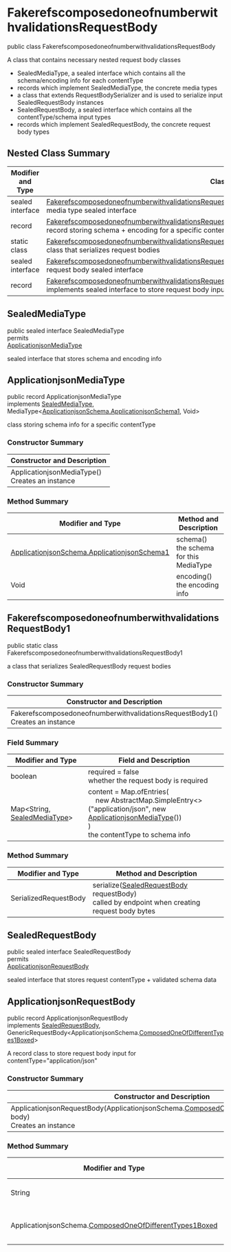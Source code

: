 # FakerefscomposedoneofnumberwithvalidationsRequestBody

public class FakerefscomposedoneofnumberwithvalidationsRequestBody

A class that contains necessary nested request body classes
- SealedMediaType, a sealed interface which contains all the schema/encoding info for each contentType
- records which implement SealedMediaType, the concrete media types
- a class that extends RequestBodySerializer and is used to serialize input SealedRequestBody instances
- SealedRequestBody, a sealed interface which contains all the contentType/schema input types
- records which implement SealedRequestBody, the concrete request body types

## Nested Class Summary
| Modifier and Type | Class and Description |
| ----------------- | --------------------- |
| sealed interface | [FakerefscomposedoneofnumberwithvalidationsRequestBody.SealedMediaType](#sealedmediatype)<br>media type sealed interface |
| record | [FakerefscomposedoneofnumberwithvalidationsRequestBody.ApplicationjsonMediaType](#applicationjsonmediatype)<br>record storing schema + encoding for a specific contentType |
| static class | [FakerefscomposedoneofnumberwithvalidationsRequestBody.FakerefscomposedoneofnumberwithvalidationsRequestBody1](#fakerefscomposedoneofnumberwithvalidationsrequestbody1)<br>class that serializes request bodies |
| sealed interface | [FakerefscomposedoneofnumberwithvalidationsRequestBody.SealedRequestBody](#sealedrequestbody)<br>request body sealed interface |
| record | [FakerefscomposedoneofnumberwithvalidationsRequestBody.ApplicationjsonRequestBody](#applicationjsonrequestbody)<br>implements sealed interface to store request body input |

## SealedMediaType
public sealed interface SealedMediaType<br>
permits<br>
[ApplicationjsonMediaType](#applicationjsonmediatype)

sealed interface that stores schema and encoding info


## ApplicationjsonMediaType
public record ApplicationjsonMediaType<br>
implements [SealedMediaType](#sealedmediatype), MediaType<[ApplicationjsonSchema.ApplicationjsonSchema1](../../../paths/fakerefscomposedoneofnumberwithvalidations/post/requestbody/content/applicationjson/ApplicationjsonSchema.md#applicationjsonschema1), Void>

class storing schema info for a specific contentType

### Constructor Summary
| Constructor and Description |
| --------------------------- |
| ApplicationjsonMediaType()<br>Creates an instance |

### Method Summary
| Modifier and Type | Method and Description |
| ----------------- | ---------------------- |
| [ApplicationjsonSchema.ApplicationjsonSchema1](../../../paths/fakerefscomposedoneofnumberwithvalidations/post/requestbody/content/applicationjson/ApplicationjsonSchema.md#applicationjsonschema1) | schema()<br>the schema for this MediaType |
| Void | encoding()<br>the encoding info |

## FakerefscomposedoneofnumberwithvalidationsRequestBody1
public static class FakerefscomposedoneofnumberwithvalidationsRequestBody1<br>

a class that serializes SealedRequestBody request bodies

### Constructor Summary
| Constructor and Description |
| --------------------------- |
| FakerefscomposedoneofnumberwithvalidationsRequestBody1()<br>Creates an instance |

### Field Summary
| Modifier and Type | Field and Description |
| ----------------- | --------------------- |
| boolean | required = false<br>whether the request body is required |
| Map<String, [SealedMediaType](#sealedmediatype)> | content =  Map.ofEntries(<br>&nbsp;&nbsp;&nbsp;&nbsp;new AbstractMap.SimpleEntry<>("application/json", new [ApplicationjsonMediaType](#applicationjsonmediatype)())<br>)<br>the contentType to schema info |

### Method Summary
| Modifier and Type | Method and Description |
| ----------------- | ---------------------- |
| SerializedRequestBody | serialize([SealedRequestBody](#sealedrequestbody) requestBody)<br>called by endpoint when creating request body bytes |

## SealedRequestBody
public sealed interface SealedRequestBody<br>
permits<br>
[ApplicationjsonRequestBody](#applicationjsonrequestbody)

sealed interface that stores request contentType + validated schema data

## ApplicationjsonRequestBody
public record ApplicationjsonRequestBody<br>
implements [SealedRequestBody](#sealedrequestbody),<br>
GenericRequestBody<ApplicationjsonSchema.[ComposedOneOfDifferentTypes1Boxed](../../../components/schemas/ComposedOneOfDifferentTypes.md#composedoneofdifferenttypes1boxed)><br>

A record class to store request body input for contentType="application/json"

### Constructor Summary
| Constructor and Description |
| --------------------------- |
| ApplicationjsonRequestBody(ApplicationjsonSchema.[ComposedOneOfDifferentTypes1Boxed](../../../components/schemas/ComposedOneOfDifferentTypes.md#composedoneofdifferenttypes1boxed) body)<br>Creates an instance |

### Method Summary
| Modifier and Type | Method and Description |
| ----------------- | ---------------------- |
| String | contentType()<br>always returns "application/json" |
| ApplicationjsonSchema.[ComposedOneOfDifferentTypes1Boxed](../../../components/schemas/ComposedOneOfDifferentTypes.md#composedoneofdifferenttypes1boxed) | body()<br>returns the body passed in in the constructor |
